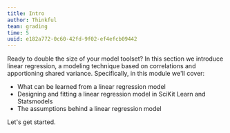 ```yaml
---
title: Intro
author: Thinkful
team: grading
time: 5
uuid: e182a772-0c60-42fd-9f02-ef4efcb09442
---
```


Ready to double the size of your model toolset? In this section we  introduce linear regression, a modeling technique based on correlations and apportioning shared variance. Specifically, in this module we'll cover:

* What can be learned from a linear regression model
* Designing and fitting a linear regression model in SciKit Learn and Statsmodels
* The assumptions behind a linear regression model

Let's get started.
